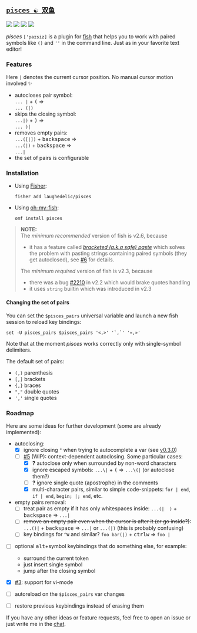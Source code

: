 ## [`pisces ☯ 双鱼`](https://en.wikipedia.org/wiki/Pisces_(astrology))

[![](https://img.shields.io/badge/fish--shell-2.3+-blue.svg)](https://github.com/fish-shell/fish-shell/releases)
[![](https://img.shields.io/badge/license-LGPLv3-blue.svg)](https://www.tldrlegal.com/l/lgpl-3.0)
[![](http://github-release-version.herokuapp.com/github/laughedelic/pisces/release.svg)](https://github.com/laughedelic/pisces/releases/latest)
[![](https://img.shields.io/badge/contact-gitter_chat-dd1054.svg)](https://gitter.im/laughedelic/pisces)


_pisces_ `['paɪsiz]` is a plugin for [fish](http://fish.sh) that helps you to work with paired symbols like `()` and `''` in the command line. Just as in your favorite text editor!

### Features

Here `|` denotes the current cursor position. No manual cursor motion involved :sparkles:

- autocloses pair symbol:  
  `... |` + <kbd>(</kbd> ⇒  
  `... (|)`
- skips the closing symbol:  
  `...|)` + <kbd>)</kbd> ⇒  
  `... )|`
- removes empty pairs:  
  `...([|])` + <kbd>backspace</kbd> ⇒  
  `...(|)` + <kbd>backspace</kbd> ⇒  
  `...|`
- the set of pairs is configurable


### Installation

* Using [Fisher](https://github.com/jorgebucaran/fisher):
  ```fish
  fisher add laughedelic/pisces
  ```

* Using [oh-my-fish](https://github.com/oh-my-fish/oh-my-fish):
  ```fish
  omf install pisces
  ```

> **NOTE:**  
> The _minimum recommended_ version of fish is v2.6, because
> - it has a feature called [_bracketed (a.k.a safe) paste_](https://github.com/fish-shell/fish-shell/pull/3871) which solves the problem with pasting strings containing paired symbols (they get autoclosed), see [#6](https://github.com/laughedelic/pisces/issues/6) for details.
>
> The _minimum required_ version of fish is v2.3, because
> - there was a bug [#2210](https://github.com/fish-shell/fish-shell/issues/2210) in v2.2 which would brake quotes handling
> - it uses `string` builtin which was introduced in v2.3


#### Changing the set of pairs

You can set the `$pisces_pairs` universal variable and launch a new fish session to reload key bindings:

```fish
set -U pisces_pairs $pisces_pairs '<,>' '`,`' '«,»'
```

Note that at the moment _pisces_ works correctly only with single-symbol delimiters.

The default set of pairs:

- `(,)` parenthesis
- `[,]` brackets
- `{,}` braces
- `","` double quotes
- `','` single quotes

### Roadmap

Here are some ideas for further development (some are already implemented):

- autoclosing:
  + [x] ignore closing `"` when trying to autocomplete a var (see [v0.3.0](https://github.com/laughedelic/pisces/releases/tag/v0.3.0))
  + [ ] [#5](https://github.com/laughedelic/pisces/pull/5) (WIP): context-dependent autoclosing. Some particular cases:
    * [x] **?** autoclose only when surrounded by non-word characters
    * [x] ignore escaped symbols: `...\|` + <kbd>(</kbd> => `...\(|` (or autoclose them?)
    * [ ] **?** ignore single quote (apostrophe) in the comments
    + [x] multi-character pairs, similar to simple code-snippets: `for | end`, `if | end`, `begin; |; end`, etc.

- empty pairs removal:
  + [ ] treat pair as empty if it has only whitespaces inside: `...(|  )` + <kbd>backspace</kbd> ⇒ `...|`
  + [ ] ~~remove an empty pair even when the cursor is after it (or go inside?)~~: `...()|` + <kbd>backspace</kbd> ⇒ `...|` or `...(|)` (this is probably confusing)
  + [ ] key bindings for `^W` and similar? `foo bar(|)` + <kbd>ctrl</kbd><kbd>w</kbd> ⇒ `foo |`

- [ ] optional <kbd>alt</kbd>+symbol keybindings that do something else, for example:
  + surround the current token
  + just insert single symbol
  + jump after the closing symbol

- [x] [#3](https://github.com/laughedelic/pisces/pull/3): support for vi-mode
- [ ] autoreload on the `$pisces_pairs` var changes
- [ ] restore previous keybindings instead of erasing them

If you have any other ideas or feature requests, feel free to open an issue or just write me in the [chat](https://gitter.im/laughedelic/pisces).

